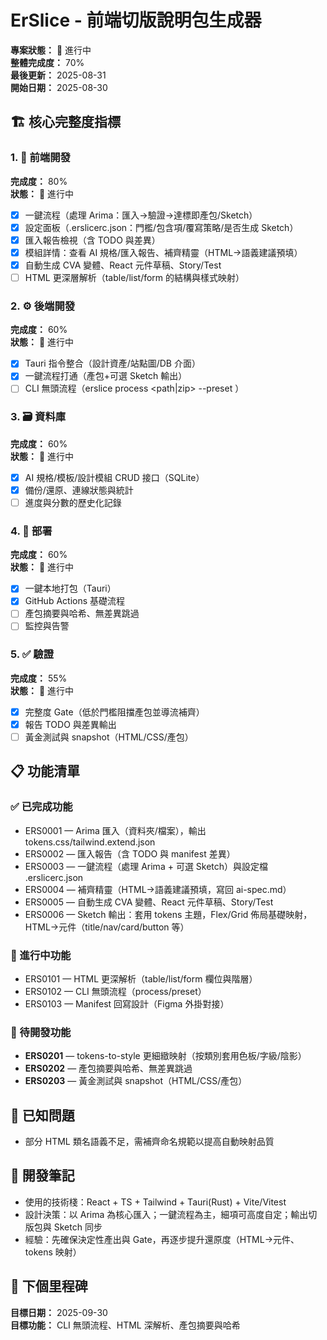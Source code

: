 # ErSlice - 前端切版說明包生成器

**專案狀態：** 🚧 進行中  
**整體完成度：** 70%  
**最後更新：** 2025-08-31  
**開始日期：** 2025-08-30  

## 🏗️ 核心完整度指標

### 1. 🎨 前端開發
**完成度：** 80%  
**狀態：** 🚧 進行中  
- [x] 一鍵流程（處理 Arima：匯入→驗證→達標即產包/Sketch）
- [x] 設定面板（.erslicerc.json：門檻/包含項/覆寫策略/是否生成 Sketch）
- [x] 匯入報告檢視（含 TODO 與差異）
- [x] 模組詳情：查看 AI 規格/匯入報告、補齊精靈（HTML→語義建議預填）
- [x] 自動生成 CVA 變體、React 元件草稿、Story/Test
- [ ] HTML 更深層解析（table/list/form 的結構與樣式映射）

### 2. ⚙️ 後端開發  
**完成度：** 60%  
**狀態：** 🚧 進行中  
- [x] Tauri 指令整合（設計資產/站點圖/DB 介面）
- [x] 一鍵流程打通（產包+可選 Sketch 輸出）
- [ ] CLI 無頭流程（erslice process <path|zip> --preset <name>）

### 3. 🗃️ 資料庫
**完成度：** 60%  
**狀態：** 🚧 進行中  
- [x] AI 規格/模板/設計模組 CRUD 接口（SQLite）
- [x] 備份/還原、連線狀態與統計
- [ ] 進度與分數的歷史化記錄

### 4. 🚀 部署
**完成度：** 60%  
**狀態：** 🚧 進行中  
- [x] 一鍵本地打包（Tauri）
- [x] GitHub Actions 基礎流程
- [ ] 產包摘要與哈希、無差異跳過
- [ ] 監控與告警

### 5. ✅ 驗證
**完成度：** 55%  
**狀態：** 🚧 進行中  
- [x] 完整度 Gate（低於門檻阻擋產包並導流補齊）
- [x] 報告 TODO 與差異輸出
- [ ] 黃金測試與 snapshot（HTML/CSS/產包）

## 📋 功能清單

### ✅ 已完成功能
- ERS0001 — Arima 匯入（資料夾/檔案），輸出 tokens.css/tailwind.extend.json
- ERS0002 — 匯入報告（含 TODO 與 manifest 差異）
- ERS0003 — 一鍵流程（處理 Arima + 可選 Sketch）與設定檔 .erslicerc.json
- ERS0004 — 補齊精靈（HTML→語義建議預填，寫回 ai-spec.md）
- ERS0005 — 自動生成 CVA 變體、React 元件草稿、Story/Test
- ERS0006 — Sketch 輸出：套用 tokens 主題，Flex/Grid 佈局基礎映射，HTML→元件（title/nav/card/button 等）

### 🚧 進行中功能  
- ERS0101 — HTML 更深解析（table/list/form 欄位與階層）
- ERS0102 — CLI 無頭流程（process/preset）
- ERS0103 — Manifest 回寫設計（Figma 外掛對接）

### 📝 待開發功能
- **ERS0201** — tokens-to-style 更細緻映射（按類別套用色板/字級/陰影）
- **ERS0202** — 產包摘要與哈希、無差異跳過
- **ERS0203** — 黃金測試與 snapshot（HTML/CSS/產包）

## 🐛 已知問題
- 部分 HTML 類名語義不足，需補齊命名規範以提高自動映射品質

## 📝 開發筆記
- 使用的技術棧：React + TS + Tailwind + Tauri(Rust) + Vite/Vitest
- 設計決策：以 Arima 為核心匯入；一鍵流程為主，細項可高度自定；輸出切版包與 Sketch 同步
- 經驗：先確保決定性產出與 Gate，再逐步提升還原度（HTML→元件、tokens 映射）

## 🎯 下個里程碑
**目標日期：** 2025-09-30  
**目標功能：** CLI 無頭流程、HTML 深解析、產包摘要與哈希
